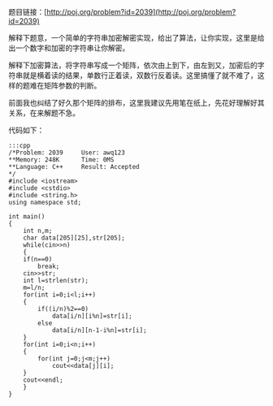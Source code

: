<!--
.. title: POJ 2039 To and Fro C++版
.. slug: poj-2039
.. date: 2013-04-07T09:42:02+08:00
.. tags:
.. link:
.. description:
.. type: text
-->

题目链接：[http://poj.org/problem?id=2039](http://poj.org/problem?id=2039)


解释下题意，一个简单的字符串加密解密实现，给出了算法，让你实现，这里是给出一个数字和加密的字符串让你解密。

解释下加密算法，将字符串写成一个矩阵，依次由上到下，由左到又，加密后的字符串就是横着读的结果，单数行正着读，双数行反着读。这里搞懂了就不难了，这样的题难在矩阵参数的判断。

前面我也纠结了好久那个矩阵的排布，这里我建议先用笔在纸上，先花好理解好其关系，在来解题不急。

代码如下：

	:::cpp
	/*Problem: 2039		User: awq123
	**Memory: 248K		Time: 0MS
	**Language: C++		Result: Accepted
	*/
	#include <iostream>
	#include <cstdio>
	#include <string.h>
	using namespace std;

	int main()
	{
	    int n,m;
	    char data[205][25],str[205];
	    while(cin>>n)
	    {
		if(n==0)
		    break;
		cin>>str;
		int l=strlen(str);
		m=l/n;
		for(int i=0;i<l;i++)
		{
		    if((i/n)%2==0)
		        data[i/n][i%n]=str[i];
		    else
		        data[i/n][n-1-i%n]=str[i];
		}
		for(int i=0;i<n;i++)
		{
		    for(int j=0;j<m;j++)
		        cout<<data[j][i];
		}
		cout<<endl;
	    }
	}
